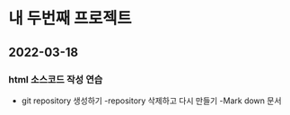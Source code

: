 # 내 두번째 프로젝트
## 2022-03-18
### html 소스코드 작성 연습
* git repository 생성하기
-repository  삭제하고 다시 만들기
-Mark down 문서
